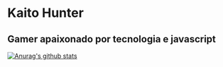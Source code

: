 # Kaito Hunter

## Gamer apaixonado por tecnologia e javascript


[![Anurag's github stats](https://github-readme-stats.vercel.app/api?username=kaito-hunter&show_icons=true&theme=radical)](https://github.com/anuraghazra/github-readme-stats)